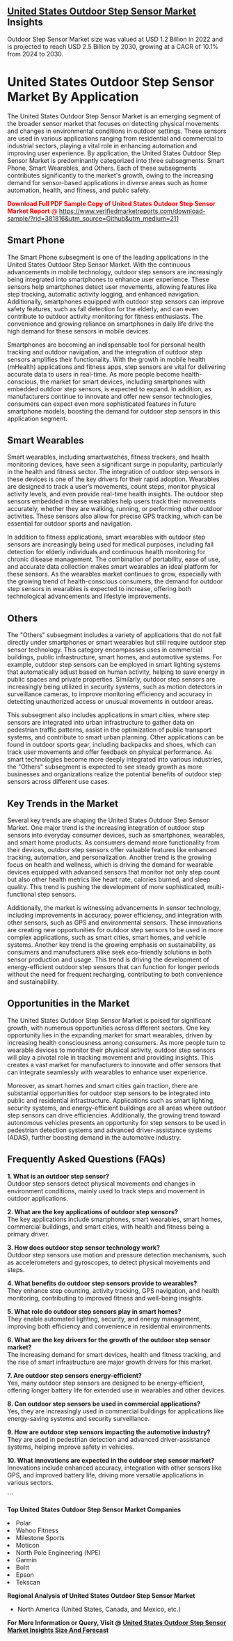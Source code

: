 <h2><a href="https://www.verifiedmarketreports.com/download-sample/?rid=381816&amp;utm_source=Github&amp;utm_medium=211" target="_blank">United States Outdoor Step Sensor Market</a> Insights</h2><p>Outdoor Step Sensor Market size was valued at USD 1.2 Billion in 2022 and is projected to reach USD 2.5 Billion by 2030, growing at a CAGR of 10.1% from 2024 to 2030.</p><p><h1>United States Outdoor Step Sensor Market By Application</h1><p>The United States Outdoor Step Sensor Market is an emerging segment of the broader sensor market that focuses on detecting physical movements and changes in environmental conditions in outdoor settings. These sensors are used in various applications ranging from residential and commercial to industrial sectors, playing a vital role in enhancing automation and improving user experience. By application, the United States Outdoor Step Sensor Market is predominantly categorized into three subsegments: Smart Phone, Smart Wearables, and Others. Each of these subsegments contributes significantly to the market's growth, owing to the increasing demand for sensor-based applications in diverse areas such as home automation, health, and fitness, and public safety. <p><span class=""><span style="color: #ff0000;"><strong>Download Full PDF Sample Copy of United States Outdoor Step Sensor Market Report</strong> @ </span><a href="https://www.verifiedmarketreports.com/download-sample/?rid=381816&amp;utm_source=Github&amp;utm_medium=211" target="_blank">https://www.verifiedmarketreports.com/download-sample/?rid=381816&amp;utm_source=Github&amp;utm_medium=211</a></span></p></p><h2>Smart Phone</h2><p>The Smart Phone subsegment is one of the leading applications in the United States Outdoor Step Sensor Market. With the continuous advancements in mobile technology, outdoor step sensors are increasingly being integrated into smartphones to enhance user experience. These sensors help smartphones detect user movements, allowing features like step tracking, automatic activity logging, and enhanced navigation. Additionally, smartphones equipped with outdoor step sensors can improve safety features, such as fall detection for the elderly, and can even contribute to outdoor activity monitoring for fitness enthusiasts. The convenience and growing reliance on smartphones in daily life drive the high demand for these sensors in mobile devices.</p><p>Smartphones are becoming an indispensable tool for personal health tracking and outdoor navigation, and the integration of outdoor step sensors amplifies their functionality. With the growth in mobile health (mHealth) applications and fitness apps, step sensors are vital for delivering accurate data to users in real-time. As more people become health-conscious, the market for smart devices, including smartphones with embedded outdoor step sensors, is expected to expand. In addition, as manufacturers continue to innovate and offer new sensor technologies, consumers can expect even more sophisticated features in future smartphone models, boosting the demand for outdoor step sensors in this application segment.</p><h2>Smart Wearables</h2><p>Smart wearables, including smartwatches, fitness trackers, and health monitoring devices, have seen a significant surge in popularity, particularly in the health and fitness sector. The integration of outdoor step sensors in these devices is one of the key drivers for their rapid adoption. Wearables are designed to track a user’s movements, count steps, monitor physical activity levels, and even provide real-time health insights. The outdoor step sensors embedded in these wearables help users track their movements accurately, whether they are walking, running, or performing other outdoor activities. These sensors also allow for precise GPS tracking, which can be essential for outdoor sports and navigation.</p><p>In addition to fitness applications, smart wearables with outdoor step sensors are increasingly being used for medical purposes, including fall detection for elderly individuals and continuous health monitoring for chronic disease management. The combination of portability, ease of use, and accurate data collection makes smart wearables an ideal platform for these sensors. As the wearables market continues to grow, especially with the growing trend of health-conscious consumers, the demand for outdoor step sensors in wearables is expected to increase, offering both technological advancements and lifestyle improvements.</p><h2>Others</h2><p>The "Others" subsegment includes a variety of applications that do not fall directly under smartphones or smart wearables but still require outdoor step sensor technology. This category encompasses uses in commercial buildings, public infrastructure, smart homes, and automotive systems. For example, outdoor step sensors can be employed in smart lighting systems that automatically adjust based on human activity, helping to save energy in public spaces and private properties. Similarly, outdoor step sensors are increasingly being utilized in security systems, such as motion detectors in surveillance cameras, to improve monitoring efficiency and accuracy in detecting unauthorized access or unusual movements in outdoor areas.</p><p>This subsegment also includes applications in smart cities, where step sensors are integrated into urban infrastructure to gather data on pedestrian traffic patterns, assist in the optimization of public transport systems, and contribute to smart urban planning. Other applications can be found in outdoor sports gear, including backpacks and shoes, which can track user movements and offer feedback on physical performance. As smart technologies become more deeply integrated into various industries, the "Others" subsegment is expected to see steady growth as more businesses and organizations realize the potential benefits of outdoor step sensors across different use cases.</p><h2>Key Trends in the Market</h2><p>Several key trends are shaping the United States Outdoor Step Sensor Market. One major trend is the increasing integration of outdoor step sensors into everyday consumer devices, such as smartphones, wearables, and smart home products. As consumers demand more functionality from their devices, outdoor step sensors offer valuable features like enhanced tracking, automation, and personalization. Another trend is the growing focus on health and wellness, which is driving the demand for wearable devices equipped with advanced sensors that monitor not only step count but also other health metrics like heart rate, calories burned, and sleep quality. This trend is pushing the development of more sophisticated, multi-functional step sensors.</p><p>Additionally, the market is witnessing advancements in sensor technology, including improvements in accuracy, power efficiency, and integration with other sensors, such as GPS and environmental sensors. These innovations are creating new opportunities for outdoor step sensors to be used in more complex applications, such as smart cities, smart homes, and vehicle systems. Another key trend is the growing emphasis on sustainability, as consumers and manufacturers alike seek eco-friendly solutions in both sensor production and usage. This trend is driving the development of energy-efficient outdoor step sensors that can function for longer periods without the need for frequent recharging, contributing to both convenience and sustainability.</p><h2>Opportunities in the Market</h2><p>The United States Outdoor Step Sensor Market is poised for significant growth, with numerous opportunities across different sectors. One key opportunity lies in the expanding market for smart wearables, driven by increasing health consciousness among consumers. As more people turn to wearable devices to monitor their physical activity, outdoor step sensors will play a pivotal role in tracking movement and providing insights. This creates a vast market for manufacturers to innovate and offer sensors that can integrate seamlessly with wearables to enhance user experience.</p><p>Moreover, as smart homes and smart cities gain traction, there are substantial opportunities for outdoor step sensors to be integrated into public and residential infrastructure. Applications such as smart lighting, security systems, and energy-efficient buildings are all areas where outdoor step sensors can drive efficiencies. Additionally, the growing trend toward autonomous vehicles presents an opportunity for step sensors to be used in pedestrian detection systems and advanced driver-assistance systems (ADAS), further boosting demand in the automotive industry.</p><h2>Frequently Asked Questions (FAQs)</h2><p><strong>1. What is an outdoor step sensor?</strong><br> Outdoor step sensors detect physical movements and changes in environment conditions, mainly used to track steps and movement in outdoor applications.</p><p><strong>2. What are the key applications of outdoor step sensors?</strong><br> The key applications include smartphones, smart wearables, smart homes, commercial buildings, and smart cities, with health and fitness being a primary driver.</p><p><strong>3. How does outdoor step sensor technology work?</strong><br> Outdoor step sensors use motion and pressure detection mechanisms, such as accelerometers and gyroscopes, to detect physical movements and steps.</p><p><strong>4. What benefits do outdoor step sensors provide to wearables?</strong><br> They enhance step counting, activity tracking, GPS navigation, and health monitoring, contributing to improved fitness and well-being insights.</p><p><strong>5. What role do outdoor step sensors play in smart homes?</strong><br> They enable automated lighting, security, and energy management, improving both efficiency and convenience in residential environments.</p><p><strong>6. What are the key drivers for the growth of the outdoor step sensor market?</strong><br> The increasing demand for smart devices, health and fitness tracking, and the rise of smart infrastructure are major growth drivers for this market.</p><p><strong>7. Are outdoor step sensors energy-efficient?</strong><br> Yes, many outdoor step sensors are designed to be energy-efficient, offering longer battery life for extended use in wearables and other devices.</p><p><strong>8. Can outdoor step sensors be used in commercial applications?</strong><br> Yes, they are increasingly used in commercial buildings for applications like energy-saving systems and security surveillance.</p><p><strong>9. How are outdoor step sensors impacting the automotive industry?</strong><br> They are used in pedestrian detection and advanced driver-assistance systems, helping improve safety in vehicles.</p><p><strong>10. What innovations are expected in the outdoor step sensor market?</strong><br> Innovations include enhanced accuracy, integration with other sensors like GPS, and improved battery life, driving more versatile applications in various sectors.</p>```</p><p><strong>Top United States Outdoor Step Sensor Market Companies</strong></p><div data-test-id=""><p><li>Polar</li><li> Wahoo Fitness</li><li> Milestone Sports</li><li> Moticon</li><li> North Pole Engineering (NPE)</li><li> Garmin</li><li> Boltt</li><li> Epson</li><li> Tekscan</li></p><div><strong>Regional Analysis of&nbsp;United States Outdoor Step Sensor Market</strong></div><ul><li dir="ltr"><p dir="ltr">North America&nbsp;(United States, Canada, and Mexico, etc.)</p></li></ul><p><strong>For More Information or Query, Visit @&nbsp;</strong><strong><a href="https://www.verifiedmarketreports.com/product/outdoor-step-sensor-market/?utm_source=Github&amp;utm_medium=211" target="_blank">United States Outdoor Step Sensor Market Insights Size And Forecast</a></strong></p></div>
